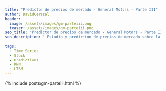 ```yaml
---
title: "Predictor de precios de mercado - General Motors - Parte III"
author: DavidCerezal
header:
  image: /assets/images/gm-parteiii.png
  teaser: /assets/images/gm-parteiii.png 
seo_title: "Predictor de precios de mercado - General Motors - Parte III"
seo_description: " Estudio y predicción de precios de mercado sobre la compañía General Motors - Parte III: Modelos de secuenciales"
  
tags: 
  - Time Series
  - Stock
  - Predictions
  - RNN
  - LTSM
---
```

{% include posts/gm-parteiii.html %}